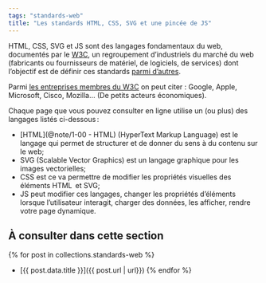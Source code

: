 ```yaml
---
tags: "standards-web"
title: "Les standards HTML, CSS, SVG et une pincée de JS"
---
```


HTML, CSS, SVG et JS sont des langages fondamentaux du web, documentés par le [W3C](https://www.w3.org/), un regroupement d’industriels du marché du web (fabricants ou fournisseurs de matériel, de logiciels, de services) dont l’objectif est de définir ces standards [parmi d’autres](https://www.w3.org/standards/).

Parmi [les entreprises membres du W3C](https://www.w3.org/Consortium/Member/List) on peut citer : Google, Apple, Microsoft, Cisco, Mozilla… (De petits acteurs économiques).

Chaque page que vous pouvez consulter en ligne utilise un (ou plus) des langages listés ci-dessous :

- [HTML](@note/1-00 - HTML) (HyperText Markup Language) est le langage qui permet de structurer et de donner du sens à du contenu sur le web;
- SVG (Scalable Vector Graphics) est un langage graphique pour les images vectorielles;
- CSS est ce va permettre de modifier les propriétés visuelles des éléments HTML  et SVG;
- JS peut modifier ces langages, changer les propriétés d’éléments lorsque l’utilisateur interagit, charger des données, les afficher, rendre votre page dynamique.

## À consulter dans cette section

{% for post in collections.standards-web %}
- [{{ post.data.title }}]({{ post.url | url}})
{% endfor %}



<!-- 1. Le langage [[HTML]];
	1. [[Des attributs]];
	2. [[Des balises]];
	3. Structure d’une page HTML;
	4. La sémantique;
	5. Accessibilité;
	6. Des ressources pour aller plus loin;
	7. Exercices;
2. Le langage [[CSS]];
	1. Utiliser CSS avec HTML;
	2. Des sélecteurs;
	3. Des propriétés;
	4. 
3. Le langage [[SVG]];
4. Les outils pour développer
5. Qualité; -->


